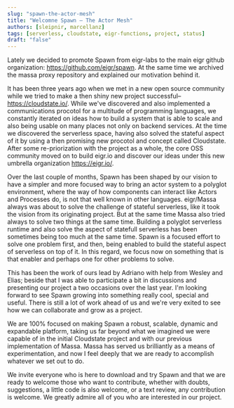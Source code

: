```yaml
---
slug: "spawn-the-actor-mesh"
title: "Welcomne Spawn – The Actor Mesh"
authors: [sleipnir, marcellanz]
tags: [serverless, cloudstate, eigr-functions, project, status]
draft: "false"
---
```


Lately we decided to promote Spawn from eigr-labs to the main eigr github organization: https://github.com/eigr/spawn.
At the same time we archived the massa proxy repository and explained our motivation behind it.

It has been three years ago when we met in a new open source community while we tried to make a
then shiny new project successful–https://cloudstate.io/. While we've discovered and also implemented a communications
procotol for a multitude of programming languages, we constantly iterated on ideas how to build a system that is able to
scale and also being usable on many places not only on backend services. At the time we discovered the serverless space,
having also solved the stateful aspect of it by using a then promising new procotol and concept called Cloudstate. After
some re-priorization with the project as a whole, the core OSS community moved on to build eigr.io and discover our
ideas under this new umbrella organization https://eigr.io/.

Over the last couple of months, Spawn has been shaped by our vision to have a simpler and more focused way to bring an
actor system to a polyglot environment, where the way of how components can interact like Actors and Processes do, is
not that well known in other languages. eigr/Massa always was about to solve the challenge of stateful serverless, like
it took the vision from its originating project. But at the same time Massa also tried always to solve two things at the
same time. Building a polyglot serverless runtime and also solve the aspect of statefull serverless has been sometimes
being too much at the same time. Spawn is a focused effort to solve one problem first, and then, being enabled to build
the stateful aspect of serverless on top of it. In this regard, we focus now on something that is that enabler and
perhaps one for other problems to solve.

This has been the work of ours lead by Adriano with help from Wesley and Elias; beside that I was able to participate a
bit in discussions and presenting our project a two occasions over the last year. I'm looking forward to see Spawn
growing into something really cool, special and useful. There is still a lot of work ahead of us and we're very exited
to see how we can collaborate and grow as a project.

We are 100% focused on making Spawn a robust, scalable, dynamic and expandable platform, taking us far beyond what
we imagined we were capable of in the initial Cloudstate project and with our previous implementation of Massa.
Massa has served us brilliantly as a means of experimentation, and now I feel deeply that we are ready to accomplish
whatever we set out to do.

We invite everyone who is here to download and try Spawn and that we are ready to welcome those who want to contribute,
whether with doubts, suggestions, a little code is also welcome, or a text review, any contribution is welcome. We
greatly admire all of you who are interested in our project.
